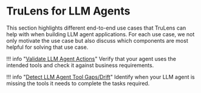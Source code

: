 
# TruLens for LLM Agents

This section highlights different end-to-end use cases that TruLens can help with when building LLM agent applications. For each use case, we not only motivate the use case but also discuss which components are most helpful for solving that use case.

!!! info "[Validate LLM Agent Actions](https://colab.research.google.com/github/truera/trulens/blob/main/examples/expositional/frameworks/llama_index/llama_index_agents.ipynb)"
    Verify that your agent uses the intended tools and check it against business requirements.

!!! info "[Detect LLM Agent Tool Gaps/Drift](https://colab.research.google.com/github/truera/trulens/blob/main/examples/expositional/frameworks/langchain/langchain_agents.ipynb)"
    Identify when your LLM agent is missing the tools it needs to complete the tasks required.
